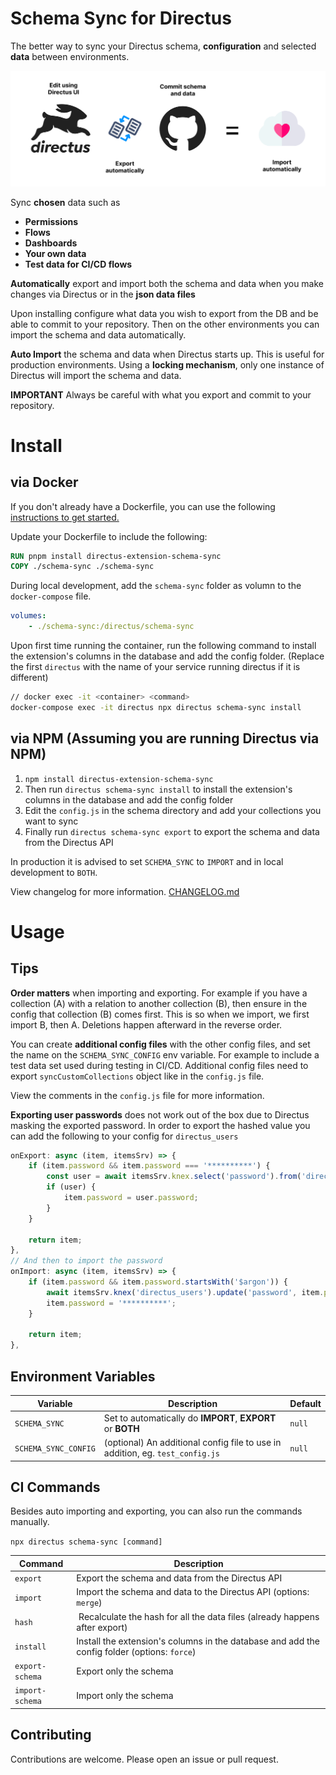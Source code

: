 # Schema Sync for Directus

The better way to sync your Directus schema, **configuration** and selected **data** between environments.

![Schema Sync](https://raw.githubusercontent.com/bcc-code/directus-schema-sync/8b44ddba3a07dc881b44c003b39b7951b80a22f3/SchemaSync.png)

Sync **chosen** data such as
 - **Permissions**
 - **Flows**
 - **Dashboards**
 - **Your own data**
 - **Test data for CI/CD flows**

**Automatically** export and import both the schema and data when you make changes via Directus or in the **json data files**


Upon installing configure what data you wish to export from the DB and be able to commit to your repository. Then on the other environments you can import the schema and data automatically.

**Auto Import** the schema and data when Directus starts up. This is useful for production environments. Using a **locking mechanism**, only one instance of Directus will import the schema and data.

**IMPORTANT** Always be careful with what you export and commit to your repository.

# Install

## via Docker

If you don't already have a Dockerfile, you can use the following [instructions to get started.](https://docs.directus.io/extensions/installing-extensions.html)

Update your Dockerfile to include the following:

```dockerfile
RUN pnpm install directus-extension-schema-sync
COPY ./schema-sync ./schema-sync
```

During local development, add the `schema-sync` folder as volumn to the `docker-compose` file.

```yaml
volumes:
	- ./schema-sync:/directus/schema-sync
```

Upon first time running the container, run the following command to install the extension's columns in the database and add the config folder. (Replace the first `directus` with the name of your service running directus if it is different)

```bash
// docker exec -it <container> <command>
docker-compose exec -it directus npx directus schema-sync install
```

## via NPM (Assuming you are running Directus via NPM)

 1. `npm install directus-extension-schema-sync`
 2. Then run `directus schema-sync install` to install the extension's columns in the database and add the config folder
 3. Edit the `config.js` in the schema directory and add your collections you want to sync
 4. Finally run `directus schema-sync export` to export the schema and data from the Directus API

In production it is advised to set `SCHEMA_SYNC` to `IMPORT` and in local development to `BOTH`.

View changelog for more information. [CHANGELOG.md](https://github.com/bcc-code/directus-schema-sync/blob/main/CHANGELOG.md)

# Usage

## Tips

**Order matters** when importing and exporting. For example if you have a collection (A) with a relation to another collection (B), then ensure in the config that collection (B) comes first. This is so when we import, we first import B, then A. Deletions happen afterward in the reverse order.

You can create **additional config files** with the other config files, and set the name on the `SCHEMA_SYNC_CONFIG` env variable. For example to include a test data set used during testing in CI/CD. Additional config files need to export `syncCustomCollections` object like in the `config.js` file.

View the comments in the `config.js` file for more information.

**Exporting user passwords** does not work out of the box due to Directus masking the exported password. In order to export the hashed value you can add the following to your config for `directus_users`

```js
onExport: async (item, itemsSrv) => {
	if (item.password && item.password === '**********') {
		const user = await itemsSrv.knex.select('password').from('directus_users').where('id', item.id).first();
		if (user) {
			item.password = user.password;
		}
	}

	return item;
},
// And then to import the password
onImport: async (item, itemsSrv) => {
	if (item.password && item.password.startsWith('$argon')) {
		await itemsSrv.knex('directus_users').update('password', item.password).where('id', item.id);
		item.password = '**********';
	}

	return item;
},
```

## Environment Variables

| Variable | Description | Default |
| -------- | ----------- | ------- |
| `SCHEMA_SYNC` | Set to automatically do **IMPORT**, **EXPORT** or **BOTH** | `null` |
| `SCHEMA_SYNC_CONFIG` | (optional) An additional config file to use in addition, eg. `test_config.js` | `null` |


## CI Commands

Besides auto importing and exporting, you can also run the commands manually.

`npx directus schema-sync [command]`

| Command | Description |
| ------- | ----------- |
| `export` | Export the schema and data from the Directus API |
| `import` | Import the schema and data to the Directus API (options: `merge`) |
| `hash`| Recalculate the hash for all the data files (already happens after export) |
| `install` | Install the extension's columns in the database and add the config folder (options: `force`) |
| `export-schema` | Export only the schema |
| `import-schema` | Import only the schema |

## Contributing

Contributions are welcome. Please open an issue or pull request.
